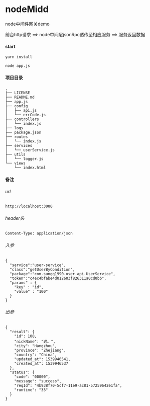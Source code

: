# nodeMidd
node中间件网关demo

前台http请求 ==> node中间层jsonRpc透传至相应服务 ==> 服务返回数据

#### start

```
yarn install

node app.js
```

#### 项目目录

```
.
├── LICENSE
├── README.md
├── app.js
├── config
│   ├── api.js
│   └── errCode.js
├── controllers
│   └── index.js
├── logs
├── package.json
├── routes
│   └── index.js
├── services
│   └── userService.js
├── utils
│   └── logger.js
└── views
    └── index.html
```

#### 备注

###### url

```
http://localhost:3000
```

###### header头

```
Content-Type: application/json
```

###### 入参

```
{
  "service":"user-service",
  "class":"getUserByCondition",
  "package":"com.sungq1990.user.api.UserService",
  "token":"c4ec4bfabe4d012603f826311a0cd0bb",
  "params" : {
    "key" : "id",
    "value" : "100"
  }
}
```

###### 出参

```
{
  "result": {
    "id": 100,
    "nickName": "迟。",
    "city": "Hangzhou",
    "province": "Zhejiang",
    "country": "China",
    "updated_at": 1539946541,
    "created_at": 1539946537
  },
  "status": {
    "code": "00000",
    "message": "success",
    "reqId": "4b938f70-5cf7-11e9-ac81-57259642e1fa",
    "runtime": "33"
  }
}
```
